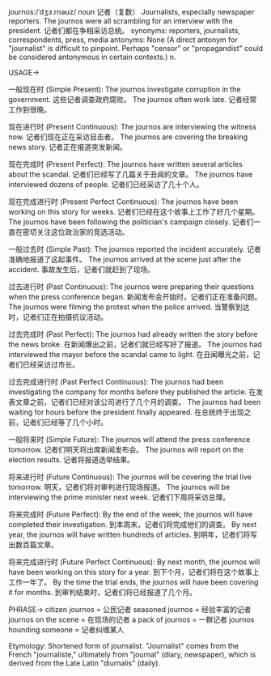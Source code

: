 journos:/ˈdʒɜːrnəʊz/
noun
记者（复数）
Journalists, especially newspaper reporters.
The journos were all scrambling for an interview with the president. 记者们都在争相采访总统。
synonyms: reporters, journalists, correspondents, press, media
antonyms:  None (A direct antonym for "journalist" is difficult to pinpoint. Perhaps "censor" or "propagandist" could be considered antonymous in certain contexts.)
n.


USAGE->

一般现在时 (Simple Present):
The journos investigate corruption in the government. 这些记者调查政府腐败。
The journos often work late.  记者经常工作到很晚。


现在进行时 (Present Continuous):
The journos are interviewing the witness now. 记者们现在正在采访目击者。
The journos are covering the breaking news story. 记者正在报道突发新闻。


现在完成时 (Present Perfect):
The journos have written several articles about the scandal. 记者们已经写了几篇关于丑闻的文章。
The journos have interviewed dozens of people.  记者们已经采访了几十个人。


现在完成进行时 (Present Perfect Continuous):
The journos have been working on this story for weeks.  记者们已经在这个故事上工作了好几个星期。
The journos have been following the politician's campaign closely. 记者们一直在密切关注这位政治家的竞选活动。


一般过去时 (Simple Past):
The journos reported the incident accurately. 记者准确地报道了这起事件。
The journos arrived at the scene just after the accident. 事故发生后，记者们就赶到了现场。


过去进行时 (Past Continuous):
The journos were preparing their questions when the press conference began.  新闻发布会开始时，记者们正在准备问题。
The journos were filming the protest when the police arrived. 当警察到达时，记者们正在拍摄抗议活动。


过去完成时 (Past Perfect):
The journos had already written the story before the news broke. 在新闻爆出之前，记者们就已经写好了报道。
The journos had interviewed the mayor before the scandal came to light. 在丑闻曝光之前，记者们已经采访过市长。


过去完成进行时 (Past Perfect Continuous):
The journos had been investigating the company for months before they published the article. 在发表文章之前，记者们已经对该公司进行了几个月的调查。
The journos had been waiting for hours before the president finally appeared. 在总统终于出现之前，记者们已经等了几个小时。


一般将来时 (Simple Future):
The journos will attend the press conference tomorrow.  记者们明天将出席新闻发布会。
The journos will report on the election results. 记者将报道选举结果。


将来进行时 (Future Continuous):
The journos will be covering the trial live tomorrow. 明天，记者们将对审判进行现场报道。
The journos will be interviewing the prime minister next week.  记者们下周将采访总理。


将来完成时 (Future Perfect):
By the end of the week, the journos will have completed their investigation.  到本周末，记者们将完成他们的调查。
By next year, the journos will have written hundreds of articles. 到明年，记者们将写出数百篇文章。


将来完成进行时 (Future Perfect Continuous):
By next month, the journos will have been working on this story for a year. 到下个月，记者们将在这个故事上工作一年了。
By the time the trial ends, the journos will have been covering it for months. 到审判结束时，记者们将已经报道了几个月。


PHRASE->
citizen journos = 公民记者
seasoned journos = 经验丰富的记者
journos on the scene = 在现场的记者
a pack of journos = 一群记者
journos hounding someone = 记者纠缠某人


Etymology: Shortened form of journalist.  "Journalist" comes from the French "journaliste," ultimately from "journal" (diary, newspaper), which is derived from the Late Latin "diurnalis" (daily).
